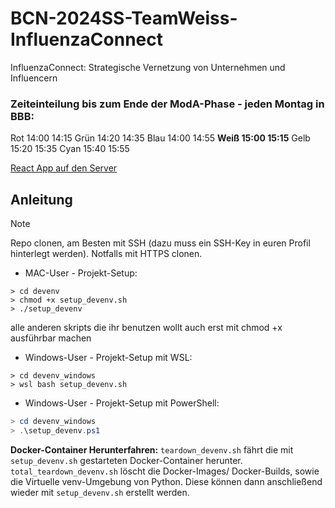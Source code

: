 # BCN-2024SS-TeamWeiss-InfluenzaConnect
InfluenzaConnect: Strategische Vernetzung von Unternehmen und Influencern

### Zeiteinteilung bis zum Ende der ModA-Phase - jeden Montag in BBB:
Rot	14:00	14:15
Grün	14:20	14:35
Blau	14:00	14:55
**Weiß	15:00	15:15**
Gelb	15:20	15:35
Cyan	15:40	15:55


[React App auf den Server](localhost:3000)


## Anleitung
> [!NOTE]
> Repo clonen, am Besten mit SSH (dazu muss ein SSH-Key in euren Profil hinterlegt werden). 
> Notfalls mit HTTPS clonen.
> 
> - MAC-User - Projekt-Setup:
> ```Shell
> > cd devenv
> > chmod +x setup_devenv.sh
> > ./setup_devenv
> ```
> alle anderen skripts die ihr benutzen wollt auch erst mit chmod +x ausführbar machen
> - Windows-User - Projekt-Setup mit WSL:
> ```Shell
> > cd devenv_windows
> > wsl bash setup_devenv.sh
> ```
> 
> - Windows-User - Projekt-Setup mit PowerShell:
> ```PowerShell
> > cd devenv_windows
> > .\setup_devenv.ps1
> ```

**Docker-Container Herunterfahren:**
`teardown_devenv.sh` fährt die mit `setup_devenv.sh` gestarteten Docker-Container herunter. 
`total_teardown_devenv.sh` löscht die Docker-Images/ Docker-Builds, sowie die Virtuelle venv-Umgebung von Python. Diese können dann anschließend wieder mit `setup_devenv.sh` erstellt werden. 
